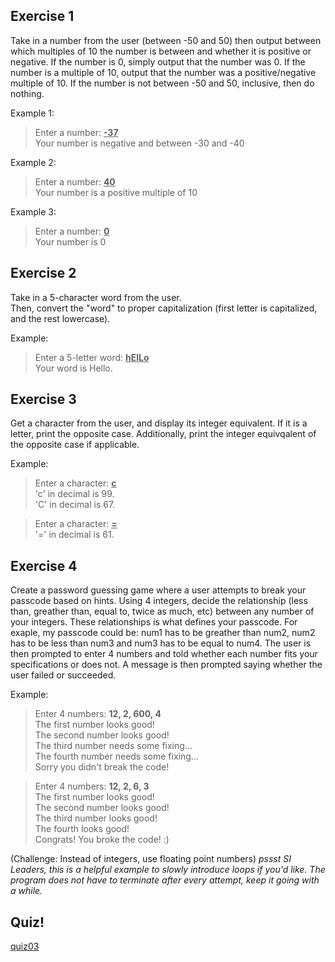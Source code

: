 Exercise 1
---

Take in a number from the user (between -50 and 50) then output between which multiples of 10 the number is between and whether it is positive or negative.
If the number is 0, simply output that the number was 0. 
If the number is a multiple of 10, output that the number was a positive/negative multiple of 10. 
If the number is not between -50 and 50, inclusive, then do nothing.

Example 1:

> Enter a number: <u>**-37**</u><br>
> Your number is negative and between -30 and -40

Example 2:

> Enter a number: <u>**40**</u><br>
> Your number is a positive multiple of 10

Example 3:

> Enter a number: <u>**0**</u><br>
> Your number is 0


Exercise 2
---

Take in a 5-character word from the user.</br>
Then, convert the "word" to proper capitalization (first letter is capitalized, and the rest lowercase).

Example:

> Enter a 5-letter word: <u>**hElLo**</u><br>
> Your word is Hello.


Exercise 3
---

Get a character from the user, and display its integer equivalent.
If it is a letter, print the opposite case.
Additionally, print the integer equivqalent of the opposite case if applicable.

Example:

> Enter a character: <u>**c**</u><br>
> 'c' in decimal is 99.<br>
> 'C' in decimal is 67.

> Enter a character: <u>**=**</u><br>
> '=' in decimal is 61.

Exercise 4
---
Create a password guessing game where a user attempts to break your passcode based on hints.
Using 4 integers, decide the relationship (less than, greather than, equal to, twice as much, etc)
between any number of your integers. These relationships is what defines your passcode.
For exaple, my passcode could be:
num1 has to be greather than num2, num2 has to be less than num3 and num3 has to be equal to num4.
The user is then prompted to enter 4 numbers and told whether each number fits your specifications
or does not. A message is then prompted saying whether the user failed or succeeded.

Example:
> Enter 4 numbers: **12, 2, 600, 4** <br>
> The first number looks good! <br>
> The second number looks good! <br>
> The third number needs some fixing... <br>
> The fourth number needs some fixing... <br>
> Sorry you didn't break the code!

> Enter 4 numbers: **12, 2, 6, 3** <br>
> The first number looks good! <br>
> The second number looks good! <br>
> The third number looks good! <br>
> The fourth looks good! <br>
> Congrats! You broke the code! :)

(Challenge: Instead of integers, use floating point numbers)
*pssst SI Leaders, this is a helpful example to slowly introduce loops if you'd like.
The program does not have to terminate after every attempt, keep it going with a while.*


Quiz!
---
[quiz03](https://docs.google.com/a/ucr.edu/forms/d/e/1FAIpQLSdhx0KAG771b-4_UUHiabldZcYEWCgXnaOZXZNJzyMryMbb0w/viewform)

